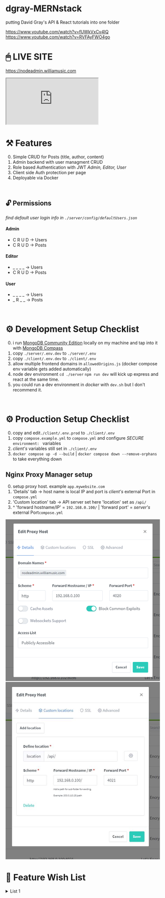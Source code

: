 # dgray-MERNstack
putting David Gray's API &amp; React tutorials into one folder

https://www.youtube.com/watch?v=fUWkVxCv4IQ
https://www.youtube.com/watch?v=RVFAyFWO4go

# 🖱 LIVE SITE
<a src="https://nodeadmin.williamusic.com/">https://nodeadmin.williamusic.com</a>

<iframe src="https://nodeadmin.williamusic.com"></iframe>


# ⚒ Features 
0. Simple CRUD for Posts (title, author, content)
0. Admin backend with user managment CRUD
0. Role based Authentication with JWT *Admin, Editor, User*
0. Client side Auth protection per page
0. Deployable via Docker 
<br/>

## 🔓 Permissions
<i>find default user login info in `./server/config/defaultUsers.json`</i>

#### Admin
- C R U D -> Users
- C R U D -> Posts

#### Editor
- _ _ _ _ -> Users
- C R U D -> Posts

#### User
- _ _ _ _ -> Users
- _ R _ _ -> Posts
<br/>

# ⚙ Development Setup Checklist
0. i run <a href="https://www.mongodb.com/try/download/community">MongoDB Community Edition</a> locally on my machine and tap into it with <a href="https://www.mongodb.com/try/download/compass">MongoDB Compass</a> 
0. copy `./server/.env.dev` to `./server/.env`
0. copy `./client/.env.dev` to `./client/.env`
0. allow multiple frontend domains in `allowedOrigins.js` (docker compose env variable gets added automatically)
0. node dev environment `cd ./server` `npm run dev` will kick up express and react at the same time.
0. you could run a dev environment in *docker* with `dev.sh` but I don't recommend it.
<br/>

# ⚙ Production Setup Checklist
0. copy and edit`./client/.env.prod` to `./client/.env`
0. copy `compose.example.yml` to `compose.yml` and configure *SECURE* `environment: ` variables
0. *client's* variables still set in `./client/.env`
0. `docker compose up -d --build` | `docker compose down --remove-orphans` to take everything down

## Nginx Proxy Manager setup
0. setup proxy host. example `app.mywebsite.com`
0. 'Details' tab -> host name is local IP and port is *client's* external Port in `compose.yml`
0. 'Custom location' tab -> API server set here 'location' set as `/api/`
0. ^ 'forward hostname/IP' = `192.168.0.100/` | 'forward port' = *server's* external Port`compose.yml`

<img src="/README/nodeadmin-nginx-setup-1.PNG">
<img src="/README/nodeadmin-nginx-setup-2.JPG">
<br/>

# 🌠 Feature Wish List
<details>
  <summary>List 1</summary> <br/>

    + make a solid `compose.yml` for production. ditch docker dev env
    + add CSSTransitions
    + dark / light mode with cookie
    + make content and nav restricted to ~1200px screen width. but have color expand the whole page. 
    + think mobile
    + nav that folds up on scroll up, and comes back on scroll down (maybe just for mobile?)
    + footer?
  ### posts
  - [x] date created on post model
  - [ ] date modified on post model
  - [ ] only get Posts excerpt so it actually locks content behind Sign Up
  - [x] User form to create posts
  - [x] Only Allow Registered Users to view Single Post page (*working ish)
  - [ ] non-users able to view list of post excerpts
  - [x] Delete button on Single Post. show only to Editors / Admins
  - [x] Editor / Admin able to delete posts
  - [ ] 'PostCreate.jsx' autofill author as logged in user. make it permanent
  - [ ] make search queary filter post table
  - [ ] featured image
  ### admin
  - [x] Admin able to change password of user
  - [ ] a "forgot password" email reset
  - [ ] password validation with special character and capital letter (npm yup-password?)
  - [ ] change background & logo
  - [x] Admin User Create Form
  - [x] Admin able to edit user Roles
  - [x] inject inital Admin in the db on a fresh install
  - [ ] save currently edited Post data form as cookie (when an Editor leaves the page and tries to come back to edit)
  - [ ] use reportWebVitals(console.log()) to create dashboard of web traffic stats
  - [ ] Modern editor that superimposes itself on the 'PostSingle.jsx' page
  - [ ] tool tips. tool tips everywhere
  - [ ] make search queary filter users table
  - [ ] color picker for background & highlight color
  ### server
  - [x] add `allowedOrigins.js` variable to .env for easy config
  - [ ] see if hosting API on a seperate domain will work with cookies
</details>